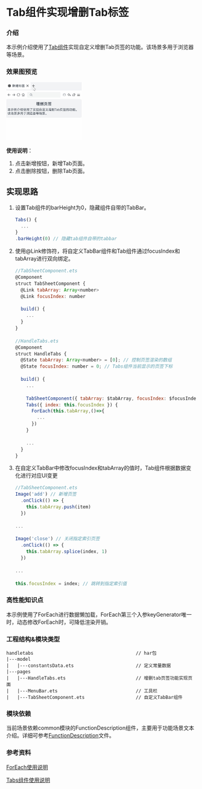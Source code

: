 # Tab组件实现增删Tab标签

### 介绍

本示例介绍使用了[Tab组件](https://developer.huawei.com/consumer/cn/doc/harmonyos-references/ts-container-tabs-0000001821000917)实现自定义增删Tab页签的功能。该场景多用于浏览器等场景。

### 效果图预览

<img src="../../product/entry/src/main/resources/base/media/handle_tabs.gif" width="200">

**使用说明**：

1. 点击新增按钮，新增Tab页面。
2. 点击删除按钮，删除Tab页面。

## 实现思路

1. 设置Tab组件的barHeight为0，隐藏组件自带的TabBar。

   ```javascript
   Tabs() {
     ...
   }
   .barHeight(0) // 隐藏tab组件自带的tabbar
   ```

2. 使用@Link修饰符，将自定义TabBar组件和Tab组件通过focusIndex和tabArray进行双向绑定。

   ```javascript
   //TabSheetComponent.ets
   @Component
   struct TabSheetComponent {
     @Link tabArray: Array<number>
     @Link focusIndex: number
   
     build() {
       ...
     }
   }
       
   //HandleTabs.ets
   @Component
   struct HandleTabs {
     @State tabArray: Array<number> = [0]; // 控制页签渲染的数组
     @State focusIndex: number = 0; // Tabs组件当前显示的页签下标
   
     build() {
       ...
   
       TabSheetComponent({ tabArray: $tabArray, focusIndex: $focusIndex })
       Tabs({ index: this.focusIndex }) {
         ForEach(this.tabArray,()=>{
           ...
         })
       }
   
       ...
     }
   }
   ```

   

3. 在自定义TabBar中修改focusIndex和tabArray的值时，Tab组件根据数据变化进行对应UI变更

   ```javascript
   //TabSheetComponent.ets
   Image('add') // 新增页签
     .onClick(() => {
       this.tabArray.push(item)
     })
   
   ...
   
   Image('close') // 关闭指定索引页签
     .onClick(() => {
       this.tabArray.splice(index, 1)
     })
   
   ...
   
   this.focusIndex = index; // 跳转到指定索引值
   ```

   

### 高性能知识点

本示例使用了ForEach进行数据懒加载，ForEach第三个入参keyGenerator唯一时，动态修改ForEach时，可降低渲染开销。

### 工程结构&模块类型

   ```
   handletabs                                      // har包
   |---model
   |   |---constantsData.ets                       // 定义常量数据
   |---pages                        
   |   |---HandleTabs.ets                          // 增删tab页签功能实现页面
   |   |---MenuBar.ets                             // 工具栏
   |   |---TabSheetComponent.ets                   // 自定义TabBar组件
   ```

### 模块依赖

当前场景依赖common模块的FunctionDescription组件，主要用于功能场景文本介绍。详细可参考[FunctionDescription](../../common/utils/src/main/ets/FunctionDescription.ets)文件。


### 参考资料

[ForEach使用说明](https://developer.huawei.com/consumer/cn/doc/harmonyos-guides/arkts-rendering-control-foreach-0000001820999585)

[Tabs组件使用说明](https://developer.huawei.com/consumer/cn/doc/harmonyos-references/ts-container-tabs-0000001821000917)
